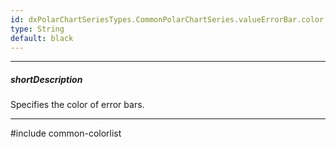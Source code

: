 ```yaml
---
id: dxPolarChartSeriesTypes.CommonPolarChartSeries.valueErrorBar.color
type: String
default: black
---
```

---
##### shortDescription
Specifies the color of error bars.

---
#include common-colorlist